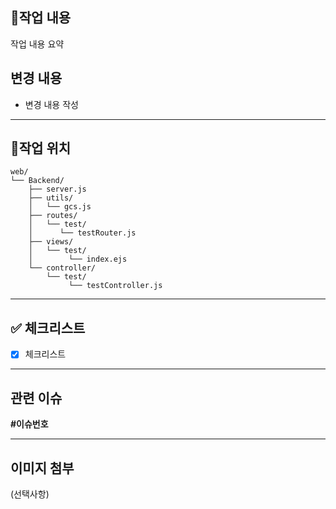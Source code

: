 ## 🔧작업 내용

작업 내용 요약

## 변경 내용

- 변경 내용 작성

---

## 📁작업 위치

```
web/  
└── Backend/  
    ├── server.js
    ├── utils/  
    │   └── gcs.js  
    ├── routes/  
    │   └── test/  
    │      └── testRouter.js
    ├── views/  
    │   └── test/  
    │        └── index.ejs
    └── controller/  
        └── test/  
             └── testController.js

```

---

## ✅ 체크리스트

- [x] 체크리스트

---

## 관련 이슈

**#이슈번호**

---

## 이미지 첨부

(선택사항)